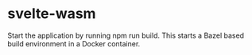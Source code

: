 # svelte-wasm

Start the application by running npm run build. This starts a Bazel based build environment in a Docker container. 
